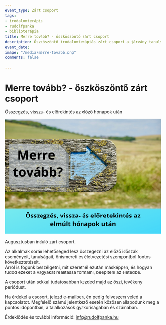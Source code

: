 ```yaml
---
event_type: Zárt csoport
tags:
- irodalomterápia
- rudolfpanka
- biblioterápia
title: Merre tovább? - őszköszöntő zárt csoport
description: Őszköszöntő irodalomterápiás zárt csoport a járvány tanulságairól.
event_date: 
image: "/media/merre-tovabb.png"
comments: false

---
```

# Merre tovább? - őszköszöntő zárt csoport

Összegzés, vissza- és előrekintés az előző hónapok után

![](/media/merre-tovabb.png)

Augusztusban induló zárt csoport.

Az alkalmak során lehetőséged lesz összegezni az előző időszak eseményeit, tanulságait, önismereti és életvezetési szempontból fontos következtetéseit.  
Arról is fogunk beszélgetni, mit szeretnél ezután másképpen, és hogyan tudod ezeket a vágyakat realitássá formálni, beépíteni az életedbe.

A csoport után sokkal tudatosabban kezded majd az őszi, tevékeny periódust.

Ha érdekel a csoport, jelezd e-mailben, én pedig felveszem veled a kapcsolatot. Megfelelő számú jelentkező esetén közösen állapodunk meg a pontos időpontban, a találkozások gyakoriságában és számában.

Érdeklődés és további információ: info@rudolfpanka.hu